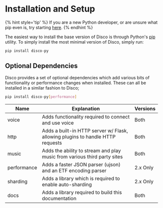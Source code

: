 # Installation and Setup

{% hint style='tip' %}
If you are a new Python developer, or are unsure what pip even is, try starting [here](https://packaging.python.org/installing/).
{% endhint %}

The easiest way to install the base version of Disco is through Python's [pip](https://pip.pypa.io/en/stable/) utility. To simply install the most minimal version of Disco, simply run:

```sh
pip install disco-py
```

## Optional Dependencies

Disco provides a set of optional dependencies which add various bits of functionality or performance changes when installed. These can all be installed in a similar fashion to Disco;

```sh
pip install disco-py[performance]
```

| Name | Explanation | Versions |
|------|-------------|----------|
| voice | Adds functionality required to connect and use voice | Both |
| http | Adds a built-in HTTP server w/ Flask, allowing plugins to handle HTTP requests | Both |
| music | Adds the ability to stream and play music from various third party sites | Both |
| performance | Adds a faster JSON parser (ujson) and an ETF encoding parser | 2.x Only |
| sharding | Adds a library which is required to enable auto-sharding | 2.x Only |
| docs | Adds a library required to build this documentation | Both |
